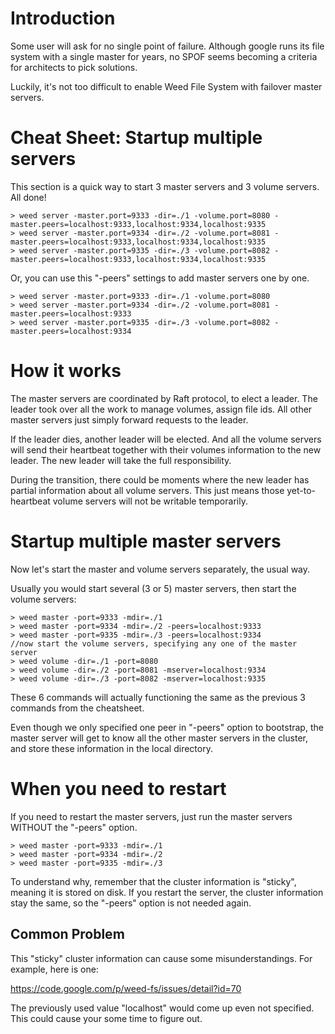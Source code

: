 # Introduction #

Some user will ask for no single point of failure. Although google runs its file system with a single master for years, no SPOF seems becoming a criteria for architects to pick solutions.

Luckily, it's not too difficult to enable Weed File System with failover master servers.

# Cheat Sheet: Startup multiple servers #
This section is a quick way to start 3 master servers and 3 volume servers. All done!
```
> weed server -master.port=9333 -dir=./1 -volume.port=8080 -master.peers=localhost:9333,localhost:9334,localhost:9335
> weed server -master.port=9334 -dir=./2 -volume.port=8081 -master.peers=localhost:9333,localhost:9334,localhost:9335
> weed server -master.port=9335 -dir=./3 -volume.port=8082 -master.peers=localhost:9333,localhost:9334,localhost:9335
```
Or, you can use this "-peers" settings to add master servers one by one.
```
> weed server -master.port=9333 -dir=./1 -volume.port=8080
> weed server -master.port=9334 -dir=./2 -volume.port=8081 -master.peers=localhost:9333
> weed server -master.port=9335 -dir=./3 -volume.port=8082 -master.peers=localhost:9334
```
# How it works #
The master servers are coordinated by Raft protocol, to elect a leader. The leader took over all the work to manage volumes, assign file ids. All other master servers just simply forward requests to the leader.

If the leader dies, another leader will be elected. And all the volume servers will send their heartbeat together with their volumes information to the new leader. The new leader will take the full responsibility.

During the transition, there could be moments where the new leader has partial information about all volume servers. This just means those yet-to-heartbeat volume servers will not be writable temporarily.

# Startup multiple master servers #
Now let's start the master and volume servers separately, the usual way.

Usually you would start several (3 or 5) master servers, then start the volume servers:
```
> weed master -port=9333 -mdir=./1
> weed master -port=9334 -mdir=./2 -peers=localhost:9333
> weed master -port=9335 -mdir=./3 -peers=localhost:9334
//now start the volume servers, specifying any one of the master server
> weed volume -dir=./1 -port=8080
> weed volume -dir=./2 -port=8081 -mserver=localhost:9334
> weed volume -dir=./3 -port=8082 -mserver=localhost:9335
```

These 6 commands will actually functioning the same as the previous 3 commands from the cheatsheet.

Even though we only specified one peer in "-peers" option to bootstrap, the master server will get to know all the other master servers in the cluster, and store these information in the local directory.

# When you need to restart #

If you need to restart the master servers, just run the master servers WITHOUT the "-peers" option.
```
> weed master -port=9333 -mdir=./1
> weed master -port=9334 -mdir=./2
> weed master -port=9335 -mdir=./3
```

To understand why, remember that the cluster information is "sticky", meaning it is stored on disk. If you restart the server, the cluster information stay the same, so the "-peers" option is not needed again.

## Common Problem ##
This "sticky" cluster information can cause some misunderstandings. For example, here is one:

https://code.google.com/p/weed-fs/issues/detail?id=70

The previously used value "localhost" would come up even not specified. This could cause your some time to figure out.